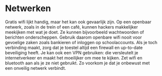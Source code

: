 # Netwerken
Gratis wifi lijkt handig, maar het kan ook gevaarlijk zijn. Op een openbaar netwerk, zoals in de trein of een café, kunnen hackers makkelijker meekijken met wat je doet. Ze kunnen bijvoorbeeld wachtwoorden of berichten onderscheppen. Gebruik daarom openbare wifi nooit voor gevoelige zaken zoals bankieren of inloggen op schoolaccounts. Als je toch verbinding maakt, zorg dat je toestel altijd een firewall en up-to-date beveiliging heeft. Je kan ook een VPN gebruiken: die versleutelt je internetverkeer en maakt het moeilijker om mee te kijken. Zet wifi en bluetooth aan als je ze niet gebruikt. Zo voorkom je dat je onbewust met een onveilig netwerk verbindt.
